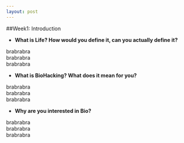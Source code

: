 ```yaml
---
layout: post
---
```


##Week1: Introduction

- **What is Life? How would you define it, can you actually define it?**

brabrabra  
brabrabra  
brabrabra  



- **What is BioHacking? What does it mean for you?**

brabrabra  
brabrabra  
brabrabra  


- **Why are you interested in Bio?**

brabrabra  
brabrabra  
brabrabra  


